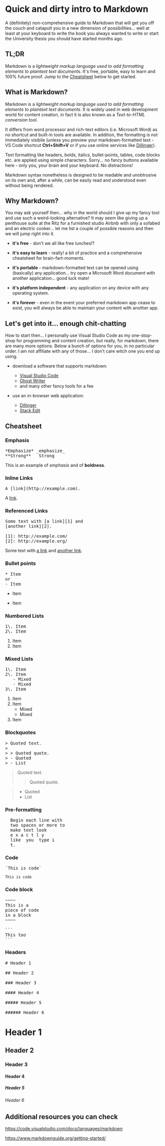 # Quick and dirty intro to Markdown

A (definitely) non-comprehensive guide to Markdown that will get you off the couch and catapult you in a new dimension of possibilities... well at least at your keyboard to write the book you always wanted to write or start the University thesis you should have started months ago.

## TL;DR

Markdown is a _lightweight markup language used to add formatting elements to plaintext text documents_. It's free, portable, easy to learn and 100% future proof. Jump to the [Cheatsheet](#cheatsheet) below to get started.

## What is Markdown?

Markdown is a _lightweight markup language used to add formatting elements to plaintext text documents_. It is widely used in web development world for content creation, in fact it is also known as a _Text-to-HTML conversion tool_.

It differs from word processor and rich-text editors (i.e. Microsoft Word) as no shortcut and built-in tools are available. In addition, the formatting is not immediately visibile (unless you preview your markdown-formatted text - VS Code shortcut **Ctrl+Shift+V** or if you use online services like [Dillinger](https://dillinger.io/)).

Text formatting like headers, bolds, italics, bullet-points, tables, code blocks etc. are applied using simple characters. Sorry... no fancy buttons available here - only you, your brain and your keyboard. No distractions!

Markdown syntax nonetheless is designed to be readable and unobtrusive on its own and, after a while, can be easily read and understood even without being rendered.

## Why Markdown?

You may ask yourself then... why in the world should I give up my fancy tool and use such a weird-looking alternative? It may seem like giving up a penthouse suite at the Ritz for a furnished studio Airbnb with only a sofabed and an electric cooker... let me list a couple of possible reasons and then we will jump right into it.

- **it's free** - don't we all like free lunches!?

- **it's easy to learn** - really! a bit of practice and a comprehensive cheatsheet for brain-fart-moments.

- **it's portable** - markdown-formatted text can be opened using (basically) any application... try open a Microsoft Word document with another application... good luck mate!

- **it's platform independent** - any application on any device with any operating system.

- **it's forever** - even in the event your preferred markdown app cease to exist, you will always be able to maintain your content with another app.

## Let's get into it... enough chit-chatting

How to start then... I personally use Visual Studio Code as my one-stop-shop for programming and content creation, but really, for markdown, there are many more options. Below a bunch of options for you, in no particular order. I am not affiliate with any of those... I don't care witch one you end up using.

- download a software that supports markdown:
  - [Visual Studio Code](https://code.visualstudio.com/)
  - [Ghost Writer](https://wereturtle.github.io/ghostwriter/)
  - and many other fancy tools for a fee

- use an in-browser web application:
  - [Dillinger](https://dillinger.io/)
  - [Stack Edit](https://www.markdownguide.org/tools/stackedit/)

## Cheatsheet

### Emphasis

<pre>
*Emphasize* _emphasize_
**Strong** __Strong__
</pre>

This is an example of *emphasis* and of **boldness**.

### Inline Links

<pre>
A [link](http://example.com).
</pre>

A [link](http://example.com/).

### Referenced Links

<pre>
Some text with [a link][1] and
[another link][2].

[1]: http://example.com/
[2]: http://example.org/
</pre>

Some text with [a link][1] and
[another link][2].

[1]: http://example.com/
[2]: http://example.org/

### Bullet points

<pre>
* Item
or
- Item
</pre>

- Item

- Item

### Numbered Lists

<pre>
1\. Item
2\. Item
</pre>

1. Item
2. Item

### Mixed Lists

<pre>
1\. Item
2\. Item
   - Mixed
   - Mixed  
3\. Item
</pre>

1. Item
2. Item
    - Mixed
    - Mixed
3. Item

### Blockquotes

<pre>
> Quoted text.
>
> > Quoted quote.
> - Quoted
> - List
</pre>

> Quoted text.
>
> > Quoted quote.

> - Quoted
> - List

### Pre-formatting

<pre>
  Begin each line with
  two spaces or more to
  make text look
  e x a c t l y
  like  you  type i
  t.</pre>

### Code

<pre>
`This is code`
</pre>

`This is code`

### Code block

<pre>
~~~~
This is a
piece of code
in a block
~~~~

```
This too
```
</pre>

### Headers

<pre>
# Header 1

## Header 2

### Header 3

#### Header 4

##### Header 5

###### Header 6
</pre>

# Header 1

## Header 2

### Header 3

#### Header 4

##### Header 5

###### Header 6

## Additional resources you can check

<https://code.visualstudio.com/docs/languages/markdown>

<https://www.markdownguide.org/getting-started/>
